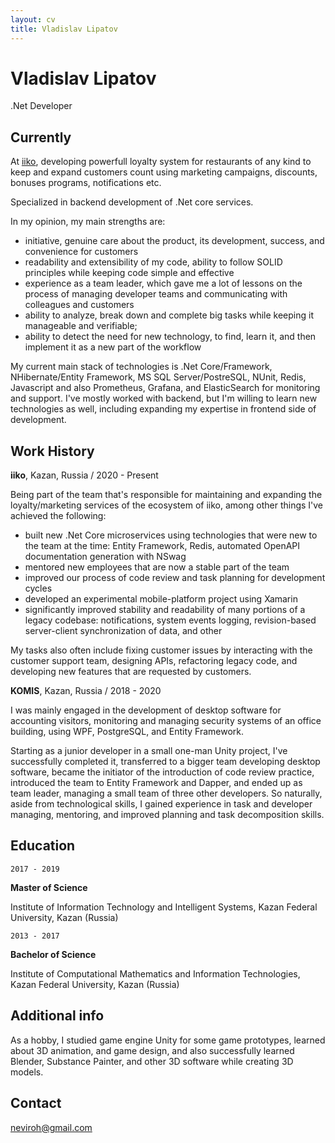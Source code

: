 ```yaml
---
layout: cv
title: Vladislav Lipatov
---
```

# Vladislav Lipatov
.Net Developer

## Currently

At [iiko](https://iikosoftware.com), developing powerfull loyalty system for restaurants of any kind to keep and expand customers count using marketing campaigns, discounts, bonuses programs, notifications etc.

Specialized in backend development of .Net core services.

In my opinion, my main strengths are: 
* initiative, genuine care about the product, its development, success, and convenience for customers
* readability and extensibility of my code, ability to follow SOLID principles while keeping code simple and effective
* experience as a team leader, which gave me a lot of lessons on the process of managing developer teams and communicating with colleagues and customers
* ability to analyze, break down and complete big tasks while keeping it manageable and verifiable; 
* ability to detect the need for new technology, to find, learn it, and then implement it as a new part of the workflow

My current main stack of technologies is .Net Core/Framework, NHibernate/Entity Framework, MS SQL Server/PostreSQL, NUnit, Redis, Javascript and also Prometheus, Grafana, and ElasticSearch for monitoring and support. I've mostly worked with backend, but I'm willing to learn new technologies as well, including expanding my expertise in frontend side of development.

## Work History

**iiko**, Kazan, Russia / 2020 - Present

Being part of the team that's responsible for maintaining and expanding the loyalty/marketing services of the ecosystem of iiko, among other things I've achieved the following:
* built new .Net Core microservices using technologies that were new to the team at the time: Entity Framework, Redis, automated OpenAPI documentation generation with NSwag
* mentored new employees that are now a stable part of the team
* improved our process of code review and task planning for development cycles
* developed an experimental mobile-platform project using Xamarin
* significantly improved stability and readability of many portions of a legacy codebase: notifications, system events logging, revision-based server-client synchronization of data, and other

My tasks also often include fixing customer issues by interacting with the customer support team, designing APIs, refactoring legacy code, and developing new features that are requested by customers. 

**KOMIS**, Kazan, Russia / 2018 - 2020

I was mainly engaged in the development of desktop software for accounting visitors, monitoring and managing security systems of an office building, using WPF, PostgreSQL, and Entity Framework.

Starting as a junior developer in a small one-man Unity project, I've successfully completed it, transferred to a bigger team developing desktop software, became the initiator of the introduction of code review practice, introduced the team to Entity Framework and Dapper, and ended up as team leader, managing a small team of three other developers. So naturally, aside from technological skills, I gained experience in task and developer managing, mentoring, and improved planning and task decomposition skills.

## Education

`2017 - 2019`

**Master of Science**

Institute of Information Technology and Intelligent Systems, Kazan Federal University, Kazan (Russia)

`2013 - 2017`

**Bachelor of Science**

Institute of Computational Mathematics and Information Technologies, Kazan Federal University, Kazan (Russia)

## Additional info

As a hobby, I studied game engine Unity for some game prototypes, learned about 3D animation, and game design, and also successfully learned Blender, Substance Painter, and other 3D software while creating 3D models.

## Contact

<neviroh@gmail.com>

<!-- ### Footer

Last updated: April 2022 -->
